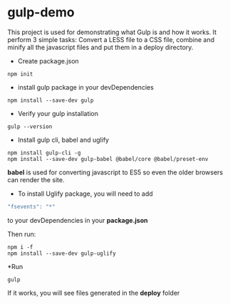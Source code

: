 # gulp-demo
This project is used for demonstrating what Gulp is and how it works. It perform 3 simple tasks: Convert a LESS file to a  CSS  file, combine and minify all the javascript files and put them in a deploy directory.

* Create package.json
```console
npm init
```

* install gulp package in your devDependencies
```console
npm install --save-dev gulp
```

* Verify your gulp installation
```console
gulp --version
```


* Install gulp cli, babel and uglify
```console
npm install gulp-cli -g
npm install --save-dev gulp-babel @babel/core @babel/preset-env
```
**babel** is used for converting javascript to ES5 so even the older browsers can render the site.

* To install Uglify package, you will need to add  
```javascript
"fsevents": "*"
```
to your devDependencies in your **package.json**

Then run: 
```console
npm i -f
npm install --save-dev gulp-uglify
```
*Run 
```console
gulp 
```
If it works, you will see files generated in the **deploy** folder


